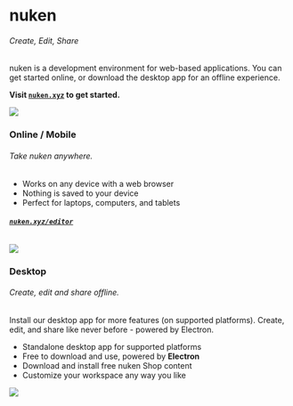 # nuken 
###### Create, Edit, Share

nuken is a development environment for web-based applications. You can get started online, or download the desktop app for an offline experience.

**Visit [``nuken.xyz``](http://nuken.xyz/) to get started.**

![](image)


### Online / Mobile
###### Take nuken anywhere.
- Works on any device with a web browser
- Nothing is saved to your device
- Perfect for laptops, computers, and tablets

###### **[``nuken.xyz/editor``](http://nuken.xyz/editor)**
![](image)

### Desktop
###### Create, edit and share offline.
Install our desktop app for more features (on supported platforms). Create, edit, and share like never before - powered by  Electron.

- Standalone desktop app for supported platforms
- Free to download and use, powered by **Electron**
- Download and install free nuken Shop content
- Customize your workspace any way you like

![](image)











